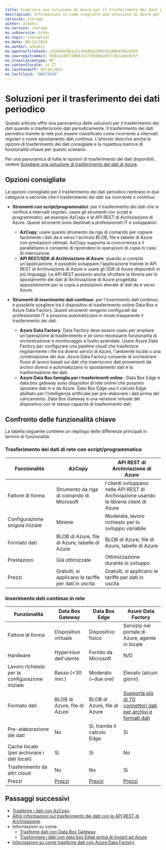 ```yaml
---
title: Scegliere una soluzione di Azure per il trasferimento dei dati periodico | Microsoft Docs
description: Informazioni su come scegliere una soluzione di Azure per il trasferimento dei dati quando si trasferiscono dati periodicamente.
services: storage
author: alkohli
ms.service: storage
ms.subservice: blobs
ms.topic: conceptual
ms.date: 06/24/2019
ms.author: alkohli
ms.openlocfilehash: a15ebd43861e2116ddbb2d9055b289645962e203
ms.sourcegitcommit: 910a1a38711966cb171050db245fc3b22abc8c5f
ms.translationtype: MT
ms.contentlocale: it-IT
ms.lasthandoff: 03/19/2021
ms.locfileid: "96573919"
---
```

# <a name="solutions-for-periodic-data-transfer"></a>Soluzioni per il trasferimento dei dati periodico
 
Questo articolo offre una panoramica delle soluzioni per il trasferimento dei dati quando si trasferiscono dati periodicamente. Il trasferimento dei dati periodico tramite la rete può essere classificato come ricorrente a intervalli regolari o come spostamento dati continuo. L'articolo descrive anche le opzioni di trasferimento dei dati consigliate e la rispettiva matrice di funzionalità chiave per questo scenario.

Per una panoramica di tutte le opzioni di trasferimento dei dati disponibili, vedere [Scegliere una soluzione di trasferimento dei dati di Azure](storage-choose-data-transfer-solution.md).

## <a name="recommended-options"></a>Opzioni consigliate

Le opzioni consigliate per il trasferimento dei dati periodico rientrano in due categorie a seconda che il trasferimento dei dati sia ricorrente o continuo.

- **Strumenti con script/programmatici**: per il trasferimento dei dati che si verifica a intervalli regolari, usare gli strumenti con script e programmatici, ad esempio AzCopy e le API REST di Archiviazione di Azure. Questi strumenti sono destinati a professionisti IT e sviluppatori.

    - **AzCopy**: usare questo strumento da riga di comando per copiare facilmente i dati da e verso l'archivio BLOB, file e tabelle di Azure con prestazioni ottimali. AzCopy supporta la concorrenza e il parallelismo e consente di riprendere le operazioni di copia in caso di interruzione.
    - **API REST/SDK di Archiviazione di Azure**: quando si compila un'applicazione, è possibile sviluppare l'applicazione tramite le API REST di Archiviazione di Azure e usare gli SDK di Azure disponibili in più linguaggi. Le API REST possono anche sfruttare la libreria per lo spostamento dei dati di Archiviazione di Azure progettata appositamente per la copia a prestazioni elevate di dati da e verso Azure.

- **Strumenti di inserimento dati continuo**: per l'inserimento dati continuo, è possibile scegliere tra il dispositivo di trasferimento online Data Box e Azure Data Factory. Questi strumenti vengono configurati dai professionisti IT e possono automatizzare in modo trasparente il trasferimento dei dati.

    - **Azure Data Factory**: Data Factory deve essere usato per ampliare un'operazione di trasferimento e se sono necessarie funzionalità di orchestrazione e monitoraggio a livello aziendale. Usare Azure Data Factory per configurare una pipeline cloud che trasferisce regolarmente i file tra diversi servizi di Azure, l'ambiente locale o una combinazione dei due. Azure Data Factory consente di orchestrare flussi di lavoro basati sui dati che inseriscono dati provenienti da archivi diversi e automatizzano lo spostamento dati e la trasformazione dei dati.
    - **Azure Data Box famiglia per i trasferimenti online** : Data Box Edge e data box gateway sono dispositivi di rete online che possono spostare dati in e da Azure. Data Box Edge usa il calcolo Edge abilitato per l'intelligenza artificiale per pre-elaborare i dati prima del caricamento. Data Box Gateway è una versione virtuale del dispositivo con le stesse capacità di trasferimento dati.


## <a name="comparison-of-key-capabilities"></a>Confronto delle funzionalità chiave

La tabella seguente contiene un riepilogo delle differenze principali in termini di funzionalità.

### <a name="scriptedprogrammatic-network-data-transfer"></a>Trasferimento dei dati di rete con script/programmatico

| Funzionalità                  | AzCopy                                 | API REST di Archiviazione di Azure       |
|-----------------------------|----------------------------------------|-------------------------------|
| Fattore di forma                 | Strumento da riga di comando di Microsoft       | I clienti sviluppano nelle API REST di <br> Archiviazione usando le librerie client di Azure |
| Configurazione singola iniziale     | Minime                                | Moderata, lavoro richiesto per lo sviluppo variabile    |
| Formato dati                 | BLOB di Azure, file di Azure, tabelle di Azure | BLOB di Azure, file di Azure, tabelle di Azure   |
| Prestazioni                 | Già ottimizzate                      | Ottimizzazione durante lo sviluppo                  |
| Prezzi                     | Gratuiti, si applicano le tariffe per dati in uscita      | Gratuiti, si applicano le tariffe per dati in uscita        |

### <a name="continuous-data-ingestion-over-network"></a>Inserimento dati continuo in rete

| Funzionalità                                       | Data Box Gateway | Data Box Edge   | Azure Data Factory        |
|----------------------------------|-----------------------------------------|--------------------------|---------------------------|
| Fattore di forma                                   | Dispositivo virtuale             | Dispositivo fisico          | Servizio nel portale di Azure, agente in locale                                                            |
| Hardware                                      | Hypervisor dell'utente            | Fornito da Microsoft    | N/D                                                            |
| Lavoro richiesto per la configurazione iniziale                          | Basso (<30 min.)            | Moderato (~due ore) | Elevato (alcuni giorni)                                                 |
| Formato dati                                   | BLOB di Azure, file di Azure   | BLOB di Azure, file di Azure | [Supporta più di 70 connettori dati per archivi e formati dati](../../data-factory/copy-activity-overview.md#supported-data-stores-and-formats)|
| Pre-elaborazione dei dati                           | No                         | Sì, tramite il calcolo Edge    | Sì                                                           |
| Cache locale<br>(per archiviare i dati locali)    | Sì                        | Sì                      | No                                                            |
| Trasferimento da altri cloud                    | No                         | No                       | Sì                                                           |
| Prezzi                                       | [Prezzi](https://azure.microsoft.com/pricing/details/storage/databox/gateway/)                    | [Prezzi](https://azure.microsoft.com/pricing/details/storage/databox/edge/)                  | [Prezzi](https://azure.microsoft.com/pricing/details/data-factory/)                                                       |

## <a name="next-steps"></a>Passaggi successivi

- [Trasferire i dati con AzCopy](./storage-use-azcopy-v10.md?toc=%2fazure%2fstorage%2ftables%2ftoc.json).
- [Altre informazioni sul trasferimento dei dati con le API REST di Archiviazione](/dotnet/api/overview/azure/storage).
- Informazioni su come:
    - [Trasferire dati con Data Box Gateway](../../databox-gateway/data-box-gateway-deploy-add-shares.md).
    - [Trasformare i dati con data box Edge prima di inviarli ad Azure](../../databox-online/azure-stack-edge-deploy-configure-compute.md).
- [Informazioni su come trasferire dati con Azure Data Factory](../../data-factory/tutorial-bulk-copy-portal.md).